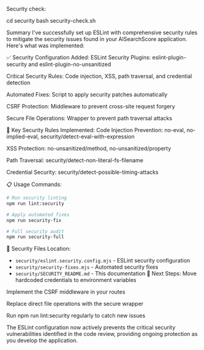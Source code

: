 
Security check:

cd security
bash security-check.sh


Summary
I've successfully set up ESLint with comprehensive security rules to mitigate the security issues found in your AISearchScore application. Here's what was implemented:

✅ Security Configuration Added:
ESLint Security Plugins: eslint-plugin-security and eslint-plugin-no-unsanitized

Critical Security Rules: Code injection, XSS, path traversal, and credential detection

Automated Fixes: Script to apply security patches automatically

CSRF Protection: Middleware to prevent cross-site request forgery

Secure File Operations: Wrapper to prevent path traversal attacks

🔧 Key Security Rules Implemented:
Code Injection Prevention: no-eval, no-implied-eval, security/detect-eval-with-expression

XSS Protection: no-unsanitized/method, no-unsanitized/property

Path Traversal: security/detect-non-literal-fs-filename

Credential Security: security/detect-possible-timing-attacks

📋 Usage Commands:
```bash
# Run security linting
npm run lint:security

# Apply automated fixes
npm run security-fix

# Full security audit
npm run security-full
```

📁 Security Files Location:
- `security/eslint.security.config.mjs` - ESLint security configuration
- `security/security-fixes.mjs` - Automated security fixes
- `security/SECURITY_README.md` - This documentation
🎯 Next Steps:
Move hardcoded credentials to environment variables

Implement the CSRF middleware in your routes

Replace direct file operations with the secure wrapper

Run npm run lint:security regularly to catch new issues

The ESLint configuration now actively prevents the critical security vulnerabilities identified in the code review, providing ongoing protection as you develop the application.

